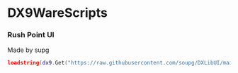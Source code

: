 # DX9WareScripts

### Rush Point UI
Made by supg

```lua
loadstring(dx9.Get("https://raw.githubusercontent.com/soupg/DXLibUI/main/main.lua"))()
```
